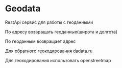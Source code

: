 # Geodata
 RestApi сервис для работы с геоданными
 
 По адресу возвращать геоданные(широта и долгота) 
 
 По геоданным возвращает адрес
 
 Для обратного геокодирования dadata.ru
 
 Для геокодирования использовать openstreetmap
 
